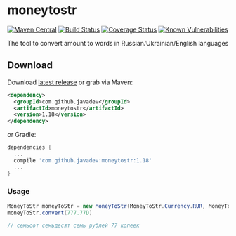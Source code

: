 moneytostr
==========

[![Maven Central](https://img.shields.io/maven-central/v/com.github.javadev/moneytostr.svg)](http://search.maven.org/#search%7Cga%7C1%7Cg%3A%22com.github.javadev%22%20AND%20a%3A%22moneytostr%22)
[![Build Status](https://secure.travis-ci.org/javadev/moneytostr-russian.svg)](http://travis-ci.org/javadev/moneytostr-russian)
[![Coverage Status](https://coveralls.io/repos/javadev/moneytostr-russian/badge.svg)](https://coveralls.io/r/javadev/moneytostr-russian)
[![Known Vulnerabilities](https://snyk.io/test/github/javadev/moneytostr-russian/badge.svg?targetFile=pom.xml)](https://snyk.io/test/github/javadev/moneytostr-russian?targetFile=pom.xml)


The tool to convert amount to words in Russian/Ukrainian/English languages

## Download

Download [latest release](https://github.com/javadev/moneytostr-russian/releases) or grab via Maven:

```xml
<dependency>
  <groupId>com.github.javadev</groupId>
  <artifactId>moneytostr</artifactId>
  <version>1.18</version>
</dependency>
```
or Gradle:

```groovy
dependencies {
  ...
  compile 'com.github.javadev:moneytostr:1.18'
  ...
}
```

### Usage

```java
MoneyToStr moneyToStr = new MoneyToStr(MoneyToStr.Currency.RUR, MoneyToStr.Language.RUS, MoneyToStr.Pennies.NUMBER);
moneyToStr.convert(777.77D)

// семьсот семьдесят семь рублей 77 копеек
```

